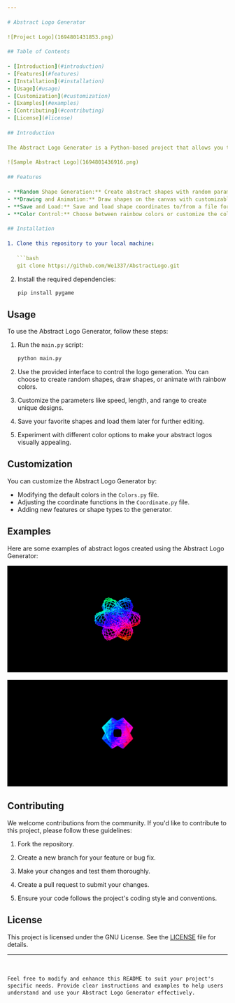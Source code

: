 ```yaml
---

# Abstract Logo Generator

![Project Logo](1694801431853.png)

## Table of Contents

- [Introduction](#introduction)
- [Features](#features)
- [Installation](#installation)
- [Usage](#usage)
- [Customization](#customization)
- [Examples](#examples)
- [Contributing](#contributing)
- [License](#license)

## Introduction

The Abstract Logo Generator is a Python-based project that allows you to create abstract shapes and designs on a graphical canvas. This tool is suitable for artists, designers, or anyone interested in generating abstract art programmatically.

![Sample Abstract Logo](1694801436916.png)

## Features

- **Random Shape Generation:** Create abstract shapes with random parameters like speed, length, and range.
- **Drawing and Animation:** Draw shapes on the canvas with customizable speed and length parameters. Enable rainbow mode for colorful animations.
- **Save and Load:** Save and load shape coordinates to/from a file for reuse.
- **Color Control:** Choose between rainbow colors or customize the color palette for your designs.

## Installation

1. Clone this repository to your local machine:

   ```bash
   git clone https://github.com/We1337/AbstractLogo.git
   ```

2. Install the required dependencies:

   ```bash
   pip install pygame
   ```

## Usage

To use the Abstract Logo Generator, follow these steps:

1. Run the `main.py` script:

   ```bash
   python main.py
   ```

2. Use the provided interface to control the logo generation. You can choose to create random shapes, draw shapes, or animate with rainbow colors.

3. Customize the parameters like speed, length, and range to create unique designs.

4. Save your favorite shapes and load them later for further editing.

5. Experiment with different color options to make your abstract logos visually appealing.

## Customization

You can customize the Abstract Logo Generator by:

- Modifying the default colors in the `Colors.py` file.
- Adjusting the coordinate functions in the `Coordinate.py` file.
- Adding new features or shape types to the generator.

## Examples

Here are some examples of abstract logos created using the Abstract Logo Generator:

![Example Logo 1](1694801439253.png)

![Example Logo 2](1694801443213.png)

## Contributing

We welcome contributions from the community. If you'd like to contribute to this project, please follow these guidelines:

1. Fork the repository.

2. Create a new branch for your feature or bug fix.

3. Make your changes and test them thoroughly.

4. Create a pull request to submit your changes.

5. Ensure your code follows the project's coding style and conventions.

## License

This project is licensed under the GNU License. See the [LICENSE](LICENSE) file for details.

---
```


Feel free to modify and enhance this README to suit your project's specific needs. Provide clear instructions and examples to help users understand and use your Abstract Logo Generator effectively.